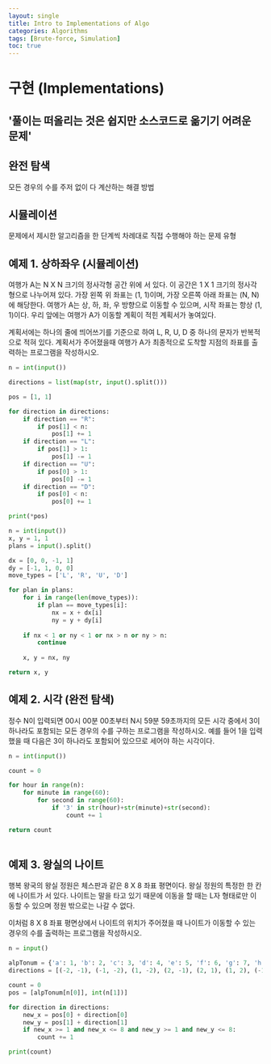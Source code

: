 ```yaml
---
layout: single
title: Intro to Implementations of Algo
categories: Algorithms
tags: [Brute-force, Simulation]
toc: true
---
```

# 구현 (Implementations)

## '풀이는 떠올리는 것은 쉽지만 소스코드로 옮기기 어려운 문제'

## 완전 탐색

모든 경우의 수를 주저 없이 다 계산하는 해결 방법

## 시뮬레이션

문제에서 제시한 알고리즘을 한 단계씩 차례대로 직접 수행해야 하는 문제 유형

## 예제 1. 상하좌우 (시뮬레이션)

여행가 A는 N X N 크기의 정사각형 공간 위에 서 있다. 이 공간은 1 X 1 크기의 정사각형으로 나누어져 있다. 가장 왼쪽 위 좌표는 (1, 1)이며, 가장 오른쪽 아래 좌표는 (N, N)에 해당한다. 여행가 A는 상, 하, 좌, 우 방향으로 이동할 수 있으며, 시작 좌표는 항상 (1, 1)이다. 우리 앞에는 여행가 A가 이동할 계획이 적힌 계획서가 놓여있다. 

계획서에는 하나의 줄에 띄어쓰기를 기준으로 하여 L, R, U, D 중 하나의 문자가 반복적으로 적혀 있다. 계획서가 주어졌을때 여행가 A가 최종적으로 도착할 지점의 좌표를 출력하는 프로그램을 작성하시오.

```python
n = int(input())

directions = list(map(str, input().split()))

pos = [1, 1]

for direction in directions:
    if direction == "R":
        if pos[1] < n:
            pos[1] += 1
    if direction == "L":
        if pos[1] > 1:
            pos[1] -= 1
    if direction == "U":
        if pos[0] > 1:
            pos[0] -= 1
    if direction == "D":
        if pos[0] < n:
            pos[0] += 1

print(*pos)

n = int(input())
x, y = 1, 1
plans = input().split()

dx = [0, 0, -1, 1]
dy = [-1, 1, 0, 0]
move_types = ['L', 'R', 'U', 'D']

for plan in plans:
	for i in range(len(move_types)):
		if plan == move_types[i]:
			nx = x + dx[i]
			ny = y + dy[i]
	
	if nx < 1 or ny < 1 or nx > n or ny > n:
		continue
	
	x, y = nx, ny

return x, y
```

## 예제 2. 시각 (완전 탐색)

정수 N이 입력되면 00시 00분 00초부터 N시 59분 59초까지의 모든 시각 중에서 3이 하나라도 포함되는 모든 경우의 수를 구하는 프로그램을 작성하시오. 예를 들어 1을 입력했을 때 다음은 3이 하나라도 포함되어 있으므로 세어야 하는 시각이다.

```python
n = int(input())

count = 0

for hour in range(n):
	for minute in range(60):
		for second in range(60):
			if '3' in str(hour)+str(minute)+str(second):
				count += 1

return count
	
```

## 예제 3. 왕실의 나이트

행복 왕국의 왕실 정원은 체스판과 같은 8 X 8 좌표 평면이다. 왕실 정원의 특정한 한 칸에 나이트가 서 있다. 나이트는 말을 타고 있기 때문에 이동을 할 때는 L자 형태로만 이동할 수 있으며 정원 밖으로는 나갈 수 없다. 

이처럼 8 X 8 좌표 평면상에서 나이트의 위치가 주어졌을 때 나이트가 이동할 수 있는 경우의 수를 출력하는 프로그램을 작성하시오.

```python
n = input()

alpTonum = {'a': 1, 'b': 2, 'c': 3, 'd': 4, 'e': 5, 'f': 6, 'g': 7, 'h': 8}
directions = [(-2, -1), (-1, -2), (1, -2), (2, -1), (2, 1), (1, 2), (-1, 2), (-2, 1)]

count = 0
pos = [alpTonum[n[0]], int(n[1])]

for direction in directions:
    new_x = pos[0] + direction[0]
    new_y = pos[1] + direction[1]
    if new_x >= 1 and new_x <= 8 and new_y >= 1 and new_y <= 8:
        count += 1

print(count) 
```
